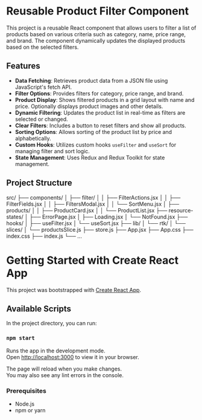 # Reusable Product Filter Component

This project is a reusable React component that allows users to filter a list of products based on various criteria such as category, name, price range, and brand. The component dynamically updates the displayed products based on the selected filters.

## Features

- **Data Fetching**: Retrieves product data from a JSON file using JavaScript's fetch API.
- **Filter Options**: Provides filters for category, price range, and brand.
- **Product Display**: Shows filtered products in a grid layout with name and price. Optionally displays product images and other details.
- **Dynamic Filtering**: Updates the product list in real-time as filters are selected or changed.
- **Clear Filters**: Includes a button to reset filters and show all products.
- **Sorting Options**: Allows sorting of the product list by price and alphabetically.
- **Custom Hooks**: Utilizes custom hooks `useFilter` and `useSort` for managing filter and sort logic.
- **State Management**: Uses Redux and Redux Toolkit for state management.

## Project Structure

src/
├── components/
│ ├── filter/
│ │ ├── FilterActions.jsx
│ │ ├── FilterFields.jsx
│ │ ├── FiltersModal.jsx
│ │ └── SortMenu.jsx
│ ├── products/
│ │ ├── ProductCard.jsx
│ │ └── ProductList.jsx
├── resource-states/
│ ├── ErrorPage.jsx
│ ├── Loading.jsx
│ └── NotFound.jsx
├── hooks/
│ ├── useFilter.jsx
│ └── useSort.jsx
├── lib/
│ └── rtk/
│ └── slices/
│ └── productsSlice.js
├── store.js
├── App.jsx
├── App.css
├── index.css
├── index.js
└── ...

# Getting Started with Create React App

This project was bootstrapped with [Create React App](https://github.com/facebook/create-react-app).

## Available Scripts

In the project directory, you can run:

### `npm start`

Runs the app in the development mode.\
Open [http://localhost:3000](http://localhost:3000) to view it in your browser.

The page will reload when you make changes.\
You may also see any lint errors in the console.

### Prerequisites

- Node.js
- npm or yarn

